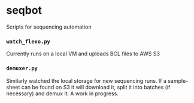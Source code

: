 # seqbot
Scripts for sequencing automation

### `watch_flexo.py`

Currently runs on a local VM and uploads BCL files to AWS S3

### `demuxer.py`

Similarly watched the local storage for new sequencing runs. If a sample-sheet can be found on S3 it will download it, split it into batches (if necessary) and demux it. A work in progress.

